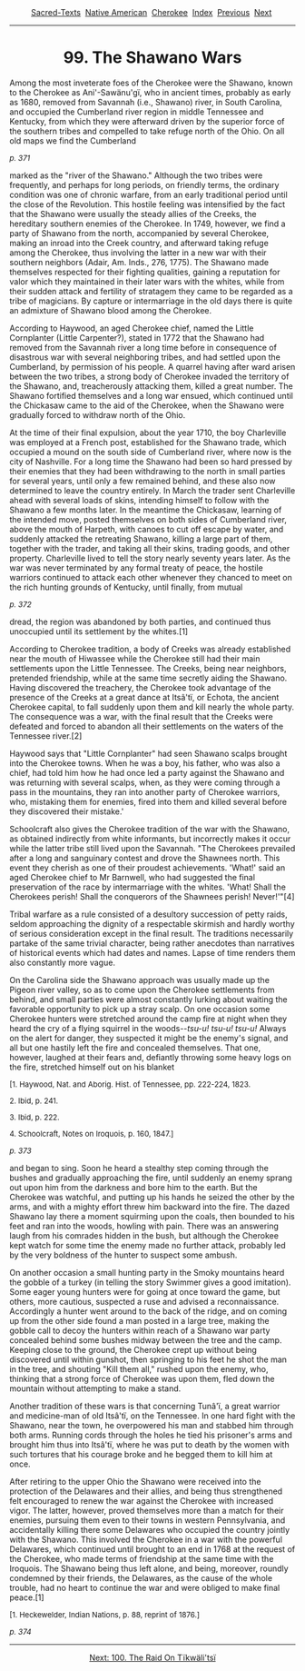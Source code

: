 <body>
 <center>
 <a href="../../../index.htm">Sacred-Texts</a> 
 <a href="../../index.htm">Native American</a> 
 <a href="../index.htm">Cherokee</a> 
 <a href="index.htm">Index</a> 
 <a href="motc098.htm">Previous</a> 
 <a href="motc100.htm">Next</a> 
 </center>
 <hr>
 <center><h1>99. The Shawano Wars</h1></center>
 <p>Among the most inveterate foes of the Cherokee were the Shawano, known to the Cherokee as Ani'-Sawänu'gï, who in ancient times, probably as early as 1680, removed from Savannah (i.e., Shawano) river, in South Carolina, and occupied the Cumberland river region in middle Tennessee and Kentucky, from which they were afterward driven by the superior force of the southern tribes and compelled to take refuge north of the Ohio. On all old maps we find the Cumberland</p>
 <p><font size="2"><i>p. 371</i></font></p>
 <p>marked as the "river of the Shawano." Although the two tribes were frequently, and perhaps for long periods, on friendly terms, the ordinary condition was one of chronic warfare, from an early traditional period until the close of the Revolution. This hostile feeling was intensified by the fact that the Shawano were usually the steady allies of the Creeks, the hereditary southern enemies of the Cherokee. In 1749, however, we find a party of Shawano from the north, accompanied by several Cherokee, making an inroad into the Creek country, and afterward taking refuge among the Cherokee, thus involving the latter in a new war with their southern neighbors (Adair, Am. Inds., 276, 1775). The Shawano made themselves respected for their fighting qualities, gaining a reputation for valor which they maintained in their later wars with the whites, while from their sudden attack and fertility of stratagem they came to be regarded as a tribe of magicians. By capture or intermarriage in the old days there is quite an admixture of Shawano blood among the Cherokee.</p>
 <p>According to Haywood, an aged Cherokee chief, named the Little Cornplanter (Little Carpenter?), stated in 1772 that the Shawano had removed from the Savannah river a long time before in consequence of disastrous war with several neighboring tribes, and had settled upon the Cumberland, by permission of his people. A quarrel having after ward arisen between the two tribes, a strong body of Cherokee invaded the territory of the Shawano, and, treacherously attacking them, killed a great number. The Shawano fortified themselves and a long war ensued, which continued until the Chickasaw came to the aid of the Cherokee, when the Shawano were gradually forced to withdraw north of the Ohio.</p>
 <p>At the time of their final expulsion, about the year 1710, the boy Charleville was employed at a French post, established for the Shawano trade, which occupied a mound on the south side of Cumberland river, where now is the city of Nashville. For a long time the Shawano had been so hard pressed by their enemies that they had been withdrawing to the north in small parties for several years, until only a few remained behind, and these also now determined to leave the country entirely. In March the trader sent Charleville ahead with several loads of skins, intending himself to follow with the Shawano a few months later. In the meantime the Chickasaw, learning of the intended move, posted themselves on both sides of Cumberland river, above the mouth of Harpeth, with canoes to cut off escape by water, and suddenly attacked the retreating Shawano, killing a large part of them, together with the trader, and taking all their skins, trading goods, and other property. Charleville lived to tell the story nearly seventy years later. As the war was never terminated by any formal treaty of peace, the hostile warriors continued to attack each other whenever they chanced to meet on the rich hunting grounds of Kentucky, until finally, from mutual</p>
 <p><font size="2"><i>p. 372</i></font></p>
 <p>dread, the region was abandoned by both parties, and continued thus unoccupied until its settlement by the whites.[1]</p>
 <p>According to Cherokee tradition, a body of Creeks was already established near the mouth of Hiwassee while the Cherokee still had their main settlements upon the Little Tennessee. The Creeks, being near neighbors, pretended friendship, while at the same time secretly aiding the Shawano. Having discovered the treachery, the Cherokee took advantage of the presence of the Creeks at a great dance at Itsâ'tï, or Echota, the ancient Cherokee capital, to fall suddenly upon them and kill nearly the whole party. The consequence was a war, with the final result that the Creeks were defeated and forced to abandon all their settlements on the waters of the Tennessee river.[2]</p>
 <p>Haywood says that "Little Cornplanter" had seen Shawano scalps brought into the Cherokee towns. When he was a boy, his father, who was also a chief, had told him how he had once led a party against the Shawano and was returning with several scalps, when, as they were coming through a pass in the mountains, they ran into another party of Cherokee warriors, who, mistaking them for enemies, fired into them and killed several before they discovered their mistake.'</p>
 <p>Schoolcraft also gives the Cherokee tradition of the war with the Shawano, as obtained indirectly from white informants, but incorrectly makes it occur while the latter tribe still lived upon the Savannah. "The Cherokees prevailed after a long and sanguinary contest and drove the Shawnees north. This event they cherish as one of their proudest achievements. 'What!' said an aged Cherokee chief to Mr Barnwell, who had suggested the final preservation of the race by intermarriage with the whites. 'What! Shall the Cherokees perish! Shall the conquerors of the Shawnees perish! Never!'"[4]</p>
 <p>Tribal warfare as a rule consisted of a desultory succession of petty raids, seldom approaching the dignity of a respectable skirmish and hardly worthy of serious consideration except in the final result. The traditions necessarily partake of the same trivial character, being rather anecdotes than narratives of historical events which had dates and names. Lapse of time renders them also constantly more vague.</p>
 <p>On the Carolina side the Shawano approach was usually made up the Pigeon river valley, so as to come upon the Cherokee settlements from behind, and small parties were almost constantly lurking about waiting the favorable opportunity to pick up a stray scalp. On one occasion some Cherokee hunters were stretched around the camp fire at night when they heard the cry of a flying squirrel in the woods--<i>tsu-u! tsu-u! tsu-u!</i> Always on the alert for danger, they suspected it might be the enemy's signal, and all but one hastily left the fire and concealed themselves. That one, however, laughed at their fears and, defiantly throwing some heavy logs on the fire, stretched himself out on his blanket</p>
 <font size="2"><p>[1. Haywood, Nat. and Aborig. Hist. of Tennessee, pp. 222-224, 1823.</p>
 <p>2. Ibid, p. 241.</p>
 <p>3. Ibid, p. 222.</p>
 <p>4. Schoolcraft, Notes on Iroquois, p. 160, 1847.]</p>
 </font><p><font size="2"><i>p. 373</i></font></p>
 <p>and began to sing. Soon he heard a stealthy step coming through the bushes and gradually approaching the fire, until suddenly an enemy sprang out upon him from the darkness and bore him to the earth. But the Cherokee was watchful, and putting up his hands he seized the other by the arms, and with a mighty effort threw him backward into the fire. The dazed Shawano lay there a moment squirming upon the coals, then bounded to his feet and ran into the woods, howling with pain. There was an answering laugh from his comrades hidden in the bush, but although the Cherokee kept watch for some time the enemy made no further attack, probably led by the very boldness of the hunter to suspect some ambush.</p>
 <p>On another occasion a small hunting party in the Smoky mountains heard the gobble of a turkey (in telling the story Swimmer gives a good imitation). Some eager young hunters were for going at once toward the game, but others, more cautious, suspected a ruse and advised a reconnaissance. Accordingly a hunter went around to the back of the ridge, and on coming up from the other side found a man posted in a large tree, making the gobble call to decoy the hunters within reach of a Shawano war party concealed behind some bushes midway between the tree and the camp. Keeping close to the ground, the Cherokee crept up without being discovered until within gunshot, then springing to his feet he shot the man in the tree, and shouting "Kill them all," rushed upon the enemy, who, thinking that a strong force of Cherokee was upon them, fled down the mountain without attempting to make a stand.</p>
 <p>Another tradition of these wars is that concerning Tunâ'ï, a great warrior and medicine-man of old Itsâ'tï, on the Tennessee. In one hard fight with the Shawano, near the town, he overpowered his man and stabbed him through both arms. Running cords through the holes he tied his prisoner's arms and brought him thus into Itsâ'tï, where he was put to death by the women with such tortures that his courage broke and he begged them to kill him at once.</p>
 <p>After retiring to the upper Ohio the Shawano were received into the protection of the Delawares and their allies, and being thus strengthened felt encouraged to renew the war against the Cherokee with increased vigor. The latter, however, proved themselves more than a match for their enemies, pursuing them even to their towns in western Pennsylvania, and accidentally killing there some Delawares who occupied the country jointly with the Shawano. This involved the Cherokee in a war with the powerful Delawares, which continued until brought to an end in 1768 at the request of the Cherokee, who made terms of friendship at the same time with the Iroquois. The Shawano being thus left alone, and being, moreover, roundly condemned by their friends, the Delawares, as the cause of the whole trouble, had no heart to continue the war and were obliged to make final peace.[1]</p>
 <font size="2"><p>[1. Heckewelder, Indian Nations, p. 88, reprint of 1876.]</p>
 </font><p><font size="2"><i>p. 374</i></font></p>
 <hr>
 <center>
 <a href="motc100.htm">Next: 100. The Raid On Tïkwäli'tsï</a></center>
 </body>